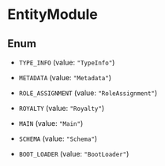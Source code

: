 

# EntityModule

## Enum


* `TYPE_INFO` (value: `"TypeInfo"`)

* `METADATA` (value: `"Metadata"`)

* `ROLE_ASSIGNMENT` (value: `"RoleAssignment"`)

* `ROYALTY` (value: `"Royalty"`)

* `MAIN` (value: `"Main"`)

* `SCHEMA` (value: `"Schema"`)

* `BOOT_LOADER` (value: `"BootLoader"`)




